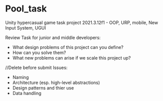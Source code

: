# Pool_task
Unity hypercasual game task project 2021.3.12f1 - OOP, URP, mobile, New Input System, UGUI

Review Task for junior and middle developers:
- What design problems of this project can you define?
- How can you solve them?
- What new problems can arise if we scale this project up?  

//Delete before submit
Issues:
- Naming
- Architecture (esp. high-level abstractions)
- Design patterns and thier use
- Data handling

